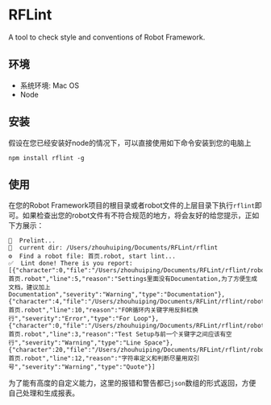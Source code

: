 # RFLint

A tool to check style and conventions of Robot Framework.

## 环境

* 系统环境: Mac OS
* Node

## 安装

假设在您已经安装好node的情况下，可以直接使用如下命令安装到您的电脑上

```
npm install rflint -g
```

## 使用
在您的Robot Framework项目的根目录或者robot文件的上层目录下执行`rflint`即可。如果检查出您的robot文件有不符合规范的地方，将会友好的给您提示，正如下方展示：

```
🚀  Prelint...
👺  current dir: /Users/zhouhuiping/Documents/RFLint/rflint
⚙  Find a robot file: 首页.robot, start lint...
✅  Lint done! There is you report: 
[{"character":0,"file":"/Users/zhouhuiping/Documents/RFLint/rflint/robot/首页.robot","line":5,"reason":"Settings里面没有Documentation,为了方便生成文档，建议加上Documentation","severity":"Warning","type":"Documentation"},{"character":4,"file":"/Users/zhouhuiping/Documents/RFLint/rflint/robot/首页.robot","line":10,"reason":"FOR循环内关键字用反斜杠换行","severity":"Error","type":"For Loop"},{"character":0,"file":"/Users/zhouhuiping/Documents/RFLint/rflint/robot/首页.robot","line":3,"reason":"Test Setup与前一个关键字之间应该有空行","severity":"Warning","type":"Line Space"},{"character":20,"file":"/Users/zhouhuiping/Documents/RFLint/rflint/robot/首页.robot","line":12,"reason":"字符串定义和判断尽量用双引号","severity":"Warning","type":"Quote"}]
```
为了能有高度的自定义能力，这里的报错和警告都已`json`数组的形式返回，方便自己处理和生成报表。


